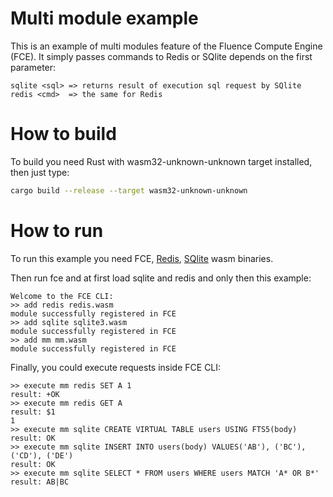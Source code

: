 # Multi module example
This is an example of multi modules feature of the Fluence Compute Engine (FCE). It simply passes commands to Redis or SQlite depends on the first parameter:
```
sqlite <sql> => returns result of execution sql request by SQlite
redis <cmd>  => the same for Redis 
``` 

# How to build

To build you need Rust with wasm32-unknown-unknown target installed, then just type:

```bash
cargo build --release --target wasm32-unknown-unknown
```

# How to run

To run this example you need FCE, [Redis](https://github.com/fluencelabs/redis/releases/download/0.8.0_w/redis.wasm), [SQlite](https://github.com/fluencelabs/sqlite/releases/download/0.4.0_w/sqlite3.wasm) wasm binaries.

Then run fce and at first load sqlite and redis and only then this example:

```bush
Welcome to the FCE CLI:
>> add redis redis.wasm
module successfully registered in FCE
>> add sqlite sqlite3.wasm
module successfully registered in FCE
>> add mm mm.wasm
module successfully registered in FCE
``` 

Finally, you could execute requests inside FCE CLI:

```bush
>> execute mm redis SET A 1
result: +OK
>> execute mm redis GET A
result: $1
1
>> execute mm sqlite CREATE VIRTUAL TABLE users USING FTS5(body)
result: OK
>> execute mm sqlite INSERT INTO users(body) VALUES('AB'), ('BC'), ('CD'), ('DE')
result: OK
>> execute mm sqlite SELECT * FROM users WHERE users MATCH 'A* OR B*'
result: AB|BC
```

